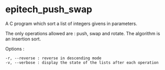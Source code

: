 epitech_push_swap
=================

A C program which sort a list of integers givens in parameters.

The only operations allowed are : push, swap and rotate.
The algorithm is an insertion sort.

Options :

	-r, --reverse : reverse in descending mode
	-v, --verbose : display the state of the lists after each operation